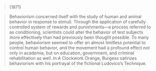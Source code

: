 > (1971)

> Behaviorism concerned itself with the study of human and animal behavior in response to stimuli. Through the application of carefully controlled system of rewards and punishments—a process referred to as conditioning\, scientists could alter the behavior of test subjects more effectively than had previously been thought possible. To many people, behaviorism seemed to offer an almost limitless potential to control human behavior, and the movement had a profound effect not only in academia, but on education, government, and criminal rehabilitation as well. In A Clockwork Orange, Burgess satirizes behaviorism with his portrayal of the fictional Ludovico’s Technique.